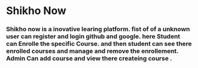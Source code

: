 # Shikho Now 
### Shikho now is a inovative learing platform. fist of of a unknown user can register and login github and google. here Student can Enrolle the specific Course. and then student can see there enrolled courses and manage and remove the enrollement. Admin Can add course and view there createing course . 